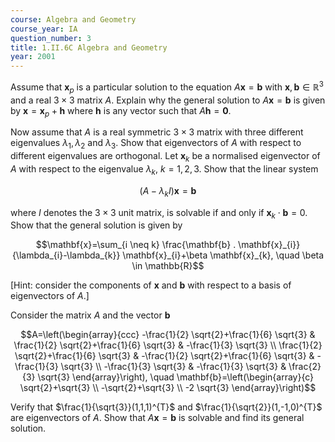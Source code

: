 ```yaml
---
course: Algebra and Geometry
course_year: IA
question_number: 3
title: 1.II.6C Algebra and Geometry
year: 2001
---
```



Assume that $\mathbf{x}_{p}$ is a particular solution to the equation $A \mathbf{x}=\mathbf{b}$ with $\mathbf{x}, \mathbf{b} \in \mathbb{R}^{3}$ and a real $3 \times 3$ matrix $A$. Explain why the general solution to $A \mathbf{x}=\mathbf{b}$ is given by $\mathbf{x}=\mathbf{x}_{p}+\mathbf{h}$ where $\mathbf{h}$ is any vector such that $A \mathbf{h}=\mathbf{0}$.

Now assume that $A$ is a real symmetric $3 \times 3$ matrix with three different eigenvalues $\lambda_{1}, \lambda_{2}$ and $\lambda_{3}$. Show that eigenvectors of $A$ with respect to different eigenvalues are orthogonal. Let $\mathbf{x}_{k}$ be a normalised eigenvector of $A$ with respect to the eigenvalue $\lambda_{k}$, $k=1,2,3$. Show that the linear system

$$\left(A-\lambda_{k} I\right) \mathbf{x}=\mathbf{b}$$

where $I$ denotes the $3 \times 3$ unit matrix, is solvable if and only if $\mathbf{x}_{k} \cdot \mathbf{b}=0$. Show that the general solution is given by

$$\mathbf{x}=\sum_{i \neq k} \frac{\mathbf{b} . \mathbf{x}_{i}}{\lambda_{i}-\lambda_{k}} \mathbf{x}_{i}+\beta \mathbf{x}_{k}, \quad \beta \in \mathbb{R}$$

[Hint: consider the components of $\mathbf{x}$ and $\mathbf{b}$ with respect to a basis of eigenvectors of $A$.]

Consider the matrix $A$ and the vector $\mathbf{b}$

$$A=\left(\begin{array}{ccc}
-\frac{1}{2} \sqrt{2}+\frac{1}{6} \sqrt{3} & \frac{1}{2} \sqrt{2}+\frac{1}{6} \sqrt{3} & -\frac{1}{3} \sqrt{3} \\
\frac{1}{2} \sqrt{2}+\frac{1}{6} \sqrt{3} & -\frac{1}{2} \sqrt{2}+\frac{1}{6} \sqrt{3} & -\frac{1}{3} \sqrt{3} \\
-\frac{1}{3} \sqrt{3} & -\frac{1}{3} \sqrt{3} & \frac{2}{3} \sqrt{3}
\end{array}\right), \quad \mathbf{b}=\left(\begin{array}{c}
\sqrt{2}+\sqrt{3} \\
-\sqrt{2}+\sqrt{3} \\
-2 \sqrt{3}
\end{array}\right)$$

Verify that $\frac{1}{\sqrt{3}}(1,1,1)^{T}$ and $\frac{1}{\sqrt{2}}(1,-1,0)^{T}$ are eigenvectors of $A$. Show that $A \mathbf{x}=\mathbf{b}$ is solvable and find its general solution.